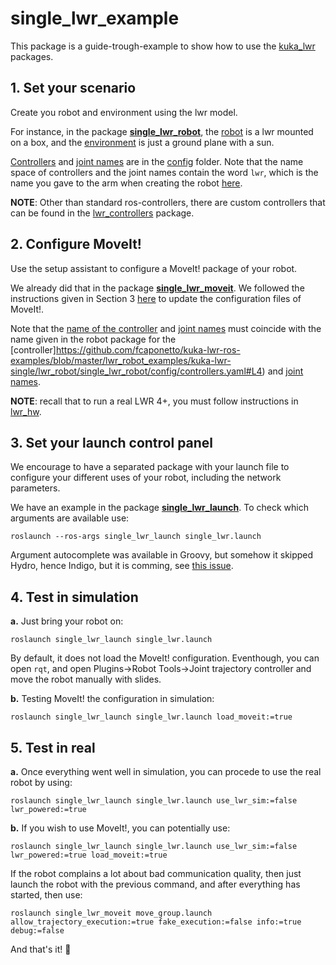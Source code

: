 # single_lwr_example

This package is a guide-trough-example to show how to use the [kuka_lwr](https://github.com/CentroEPiaggio/kuka-lwr) packages.

## 1. Set your scenario

Create you robot and environment using the lwr model. 

For instance, in the package [__single_lwr_robot__](./single_lwr_robot/), the [robot](https://github.com/CentroEPiaggio/kuka-lwr/blob/master/single_lwr_example/single_lwr_robot/robot/single_lwr_robot.urdf.xacro) is a lwr mounted on a box, and the [environment](https://github.com/CentroEPiaggio/kuka-lwr/blob/master/single_lwr_example/single_lwr_robot/worlds/simple_environment.world) is just a ground plane with a sun.

[Controllers](https://github.com/fcaponetto/kuka-lwr-ros-examples/blob/master/lwr_robot_examples/kuka-lwr-single/lwr_robot/single_lwr_moveit/config/controllers.yaml#L2) and [joint names](https://github.com/CentroEPiaggio/kuka-lwr/blob/master/single_lwr_example/single_lwr_robot/config/joint_names.yaml) are in the [config](https://github.com/fcaponetto/kuka-lwr-ros-examples/blob/master/lwr_robot_examples/kuka-lwr-single/lwr_robot/single_lwr_moveit/config/) folder. Note that the name space of controllers and the joint names contain the word `lwr`, which is the name you gave to the arm when creating the robot [here](https://github.com/fcaponetto/kuka-lwr-ros-examples/blob/master/lwr_robot_examples/kuka-lwr-single/lwr_robot/single_lwr_robot/robot/single_lwr_robot.urdf.xacro#L9).

__NOTE__: Other than standard ros-controllers, there are custom controllers that can be found in the [lwr_controllers](https://github.com/CentroEPiaggio/kuka-lwr/tree/master/lwr_controllers) package.

## 2. Configure MoveIt!

Use the setup assistant to configure a MoveIt! package of your robot.

We already did that in the package [__single_lwr_moveit__](./single_lwr_moveit/). We followed the instructions given in Section 3 [here](http://wiki.ros.org/Industrial/Tutorials/Create_a_MoveIt_Pkg_for_an_Industrial_Robot) to update the configuration files of MoveIt!.

Note that the [name of the controller](https://github.com/fcaponetto/kuka-lwr-ros-examples/blob/master/lwr_robot_examples/kuka-lwr-single/lwr_robot/single_lwr_moveit/config/controllers.yaml#L2) and [joint names](https://github.com/fcaponetto/kuka-lwr-ros-examples/blob/master/lwr_robot_examples/kuka-lwr-single/lwr_robot/single_lwr_moveit/config/controllers.yaml#L7-13) must coincide with the name given in the robot package for the [controller]https://github.com/fcaponetto/kuka-lwr-ros-examples/blob/master/lwr_robot_examples/kuka-lwr-single/lwr_robot/single_lwr_robot/config/controllers.yaml#L4) and [joint names](https://github.com/fcaponetto/kuka-lwr-ros-examples/blob/master/lwr_robot_examples/kuka-lwr-single/lwr_robot/single_lwr_robot/config/controllers.yaml#L7).

__NOTE__: recall that to run a real LWR 4+, you must follow instructions in [lwr_hw](https://github.com/CentroEPiaggio/kuka-lwr/tree/master/lwr_hw).

## 3. Set your launch control panel

We encourage to have a separated package with your launch file to configure your different uses of your robot, including the network parameters.

We have an example in the package [__single_lwr_launch__](./single_lwr_launch). To check which arguments are available use:

`roslaunch --ros-args single_lwr_launch single_lwr.launch`

Argument autocomplete was available in Groovy, but somehow it skipped Hydro, hence Indigo, but it is comming, see [this issue](https://github.com/ros/ros_comm/issues/575).

## 4. Test in simulation

__a.__ Just bring your robot on:

`roslaunch single_lwr_launch single_lwr.launch`

By default, it does not load the MoveIt! configuration. Eventhough, you can open `rqt`, and open Plugins->Robot Tools->Joint trajectory controller and move the robot manually with slides.

__b.__ Testing MoveIt! the configuration in simulation:

`roslaunch single_lwr_launch single_lwr.launch load_moveit:=true`

## 5. Test in real

__a.__ Once everything went well in simulation, you can procede to use the real robot by using:

`roslaunch single_lwr_launch single_lwr.launch use_lwr_sim:=false lwr_powered:=true`

__b.__ If you wish to use MoveIt!, you can potentially use:

`roslaunch single_lwr_launch single_lwr.launch use_lwr_sim:=false lwr_powered:=true load_moveit:=true`

If the robot complains a lot about bad communication quality, then just launch the robot with the previous command, and after everything has started, then use:

`roslaunch single_lwr_moveit move_group.launch allow_trajectory_execution:=true fake_execution:=false info:=true debug:=false`

And that's it!  :metal:
